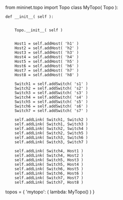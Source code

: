 from mininet.topo import Topo
class MyTopo( Topo ):


    def __init__( self ):


        Topo.__init__( self )


        Host1 = self.addHost( 'h1' )
        Host2 = self.addHost( 'h2' )
        Host3 = self.addHost( 'h3' )
        Host4 = self.addHost( 'h4' )
        Host5 = self.addHost( 'h5' )
        Host6 = self.addHost( 'h6' )
        Host7 = self.addHost( 'h7' )
        Host8 = self.addHost( 'h8' )

        Switch1 = self.addSwitch( 's1' )
        Switch2 = self.addSwitch( 's2' )
        Switch3 = self.addSwitch( 's3' )
        Switch4 = self.addSwitch( 's4' )
        Switch5 = self.addSwitch( 's5' )
        Switch6 = self.addSwitch( 's6' )
        Switch7 = self.addSwitch( 's7' )

        self.addLink( Switch1, Switch2 )
        self.addLink( Switch1, Switch3 )
        self.addLink( Switch2, Switch4 )
        self.addLink( Switch2, Switch5 )
        self.addLink( Switch3, Switch6 )
        self.addLink( Switch3, Switch7 )
  
        self.addLink( Switch4, Host1 )
        self.addLink( Switch4, Host2 )
        self.addLink( Switch5, Host3 )
        self.addLink( Switch5, Host4 )
        self.addLink( Switch6, Host5 )
        self.addLink( Switch6, Host6 )
        self.addLink( Switch7, Host7 )
        self.addLink( Switch7, Host8 )
        
        

topos = { 'mytopo': ( lambda: MyTopo() ) }
